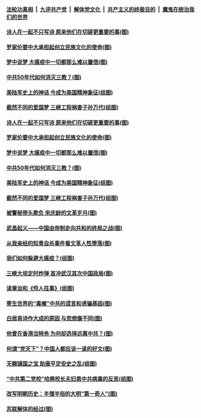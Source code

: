 ####  [法轮功真相](../../../../basic/blob/master/README.md?t=04010530) &nbsp;|&nbsp; [九评共产党](../../../../9ping.md/blob/master/README.md?t=04010530) &nbsp;|&nbsp; [解体党文化](../../../../jtdwh.md/blob/master/README.md?t=04010530)  &nbsp;|&nbsp; [共产主义的终极目的](../../../../gczydzjmd.md/blob/master/README.md?t=04010530) &nbsp;|&nbsp; [魔鬼在统治我们的世界](../../../../mgztzwmdsj.md/blob/master/README.md?t=04010530) 

#### [诗人在一起不只写诗 原来他们在切磋更重要的事(图)](../pages/p6/927316.md?t=04010530) 

#### [罗家伦要中大承担起创立民族文化的使命(图)](../pages/p6/927266.md?t=04010530) 

#### [梦中说梦 大瘟疫中一切都那么难以置信(图)](../pages/p6/928079.md?t=04010530) 

#### [中共50年代如何消灭三教？(图)](../pages/p6/927595.md?t=04010530) 

#### [美陆军史上的神话 今成为美国精神象征(组图)](../pages/p6/919613.md?t=04010530) 

#### [截然不同的爱国梦 三峡工程祸害子孙万代(组图)](../pages/p6/927244.md?t=04010530) 

#### [诗人在一起不只写诗 原来他们在切磋更重要的事(图)](../pages/p6/927316.md?t=04010530) 

#### [罗家伦要中大承担起创立民族文化的使命(图)](../pages/p6/927266.md?t=04010530) 

#### [梦中说梦 大瘟疫中一切都那么难以置信(图)](../pages/p6/928079.md?t=04010530) 

#### [中共50年代如何消灭三教？(图)](../pages/p6/927595.md?t=04010530) 

#### [美陆军史上的神话 今成为美国精神象征(组图)](../pages/p6/919613.md?t=04010530) 

#### [截然不同的爱国梦 三峡工程祸害子孙万代(组图)](../pages/p6/927244.md?t=04010530) 

#### [被警秘带头欺负 宋庆龄的文革岁月(图)](../pages/p6/927325.md?t=04010530) 

#### [武昌起义——中国由帝制走向共和的终局之战(图)](../pages/p6/927406.md?t=04010530) 

#### [从我亲经的知青自杀事件看文革人性堕落(图)](../pages/p6/927505.md?t=04010530) 

#### [我们如何躲避大瘟疫？(组图)](../pages/p6/927748.md?t=04010530) 

#### [三峡大坝定时炸弹 首冲武汉其次中国政局(图)](../pages/p6/927243.md?t=04010530) 

#### [读章诒和《伶人往事》(组图)](../pages/p6/927074.md?t=04010530) 

#### [寄生世界的“毒瘤”中共的谎言和诱骗基因(图)](../pages/p6/927034.md?t=04010530) 

#### [白居易诗作大成的原因 与您想像不同(图)](../pages/p6/927315.md?t=04010530) 

#### [他曾在香港当特务 为何却选择远离中共？(图)](../pages/p6/927267.md?t=04010530) 

#### [何谓“党天下”？中国人都应该一读的好文(图)](../pages/p6/927041.md?t=04010530) 

#### [天赐镇国之宝 助唐平定安史之乱(组图)](../pages/p6/927076.md?t=04010530) 

#### [“中共第二党校”哈佛校长夫妇患中共病毒的反思(组图)](../pages/p6/927475.md?t=04010530) 

#### [改写明朝历史：半僧半俗的大明“第一奇人”(图)](../pages/p6/926307.md?t=04010530) 

#### [苏联解体的经过(图)](../pages/p6/927201.md?t=04010530) 

